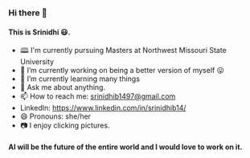 ### Hi there 👋

#### This is Srinidhi 😃.

- 🕮 I'm currently pursuing Masters at Northwest Missouri State University
- 🔭 I’m currently working on being a better version of myself 😛
- 🌱 I’m currently learning many things
- 💬 Ask me about anything. 
- 📫 How to reach me: srinidhib1497@gmail.com <br>
-    LinkedIn: https://www.linkedin.com/in/srinidhib14/
- 😄 Pronouns: she/her
- 📷 I enjoy clicking pictures.

#### AI will be the future of the entire world and I would love to work on it.



